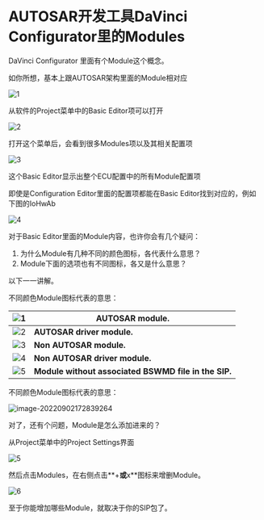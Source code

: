 # AUTOSAR开发工具DaVinci Configurator里的Modules

DaVinci Configurator 里面有个Module这个概念。

如你所想，基本上跟AUTOSAR架构里面的Module相对应

 ![1](https://user-images.githubusercontent.com/80186561/188121890-f000fe08-f732-49a3-a987-b12a9f1769e4.png)


从软件的Project菜单中的Basic Editor项可以打开

![2](https://user-images.githubusercontent.com/80186561/188121943-cebc8316-681e-4edb-8877-1327b135e3ca.png)


打开这个菜单后，会看到很多Modules项以及其相关配置项

![3](https://user-images.githubusercontent.com/80186561/188121988-0f93de68-b5f1-4699-b1d7-2bfcaf43e623.png)


这个Basic Editor显示出整个ECU配置中的所有Module配置项

即使是Configuration Editor里面的配置项都能在Basic Editor找到对应的，例如下图的IoHwAb

 ![4](https://user-images.githubusercontent.com/80186561/188122055-66d4513a-ec98-46f9-874b-52b8182cb7d0.png)


对于Basic Editor里面的Module内容，也许你会有几个疑问：

1. 为什么Module有几种不同的颜色图标，各代表什么意思？
2. Module下面的选项也有不同图标，各又是什么意思？

以下一一讲解。

不同颜色Module图标代表的意思：

| ![1](https://user-images.githubusercontent.com/80186561/188122259-09ac0727-52d1-4332-9c80-94d2e4f18a3e.png) | AUTOSAR module.                                      |
| ------------------------------------------------------------ | ---------------------------------------------------- |
| ![2](https://user-images.githubusercontent.com/80186561/188122397-a4510324-7d39-4a5d-9cb7-8538769ac447.png) | **AUTOSAR driver module.**                           |
| ![3](https://user-images.githubusercontent.com/80186561/188122447-f24f4316-d153-4a19-9201-55b08002d523.png) | **Non AUTOSAR module.**                              |
| ![4](https://user-images.githubusercontent.com/80186561/188122488-171a5d71-5e60-48f4-9cab-0250f94a63e5.png) | **Non AUTOSAR driver module.**                       |
| ![5](https://user-images.githubusercontent.com/80186561/188122527-b9a8a5f8-4f83-4dc4-9da2-5b1d3d24cb8f.png) | **Module without associated BSWMD file in the SIP.** |

不同颜色Module图标代表的意思：

![image-20220902172839264](https://user-images.githubusercontent.com/80186561/188117935-896c305b-9f88-40dc-bebc-0c64fbfb5fc3.png)


对了，还有个问题，Module是怎么添加进来的？

从Project菜单中的Project Settings界面

  ![5](https://user-images.githubusercontent.com/80186561/188122123-88ce39f0-1626-4c16-8d56-9e0cead2debe.png)


然后点击Modules，在右侧点击**+**或**x**图标来增删Module。

 ![6](https://user-images.githubusercontent.com/80186561/188122177-2531f7fc-cb57-409d-bcdd-8f1f97a7b315.png)


至于你能增加哪些Module，就取决于你的SIP包了。
